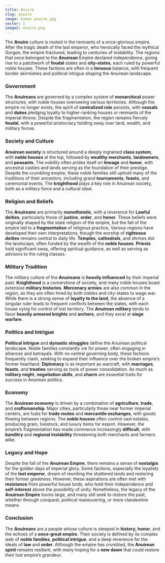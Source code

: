 ```yaml
---
title: Anuire
slug: anuire
image: human_anuire.jpg
sector: 1
image2: anuire.png
---
```


The **Anuire** culture is rooted in the remnants of a once-glorious empire. After the tragic death of the last emperor, who heroically faced the mythical Gorgon, the empire fractured, leading to centuries of instability. The regions that once belonged to the **Anuirean** Empire declared independence, giving rise to a patchwork of **feudal** states and **city-states**, each ruled by powerful noble houses. These factions are often in a **tenuous** balance, with frequent border skirmishes and political intrigue shaping the Anuirean landscape.

### Government

The **Anuireans** are governed by a complex system of **monarchical** power structures, with noble houses overseeing various territories. Although the empire no longer exists, the spirit of **centralized rule** persists, with **vassals** and **dukes** pledging loyalty to higher-ranking houses or remnants of the imperial throne. Despite the fragmentation, the region remains fiercely **feudal**, with a powerful aristocracy holding sway over land, wealth, and military forces.

### Society and Culture

**Anuirean society** is structured around a deeply ingrained **class system**, with **noble houses** at the top, followed by **wealthy merchants**, **landowners**, and **peasants**. The nobility often prides itself on **lineage** and **honor**, with ancestral castles and lands serving as the foundation of their prestige. Despite the crumbling empire, these noble families still uphold many of the traditions of their ancestors, including grand **tournaments**, **feasts**, and ceremonial events. The **knighthood** plays a key role in Anuirean society, both as a military force and a cultural ideal.

### Religion and Beliefs

The **Anuireans** are primarily **monotheistic**, with a reverence for **Lawful deities**, particularly those of **justice**, **order**, and **honor**. These beliefs were originally shaped by the state religion of the empire, but the fall of the empire led to a **fragmentation** of religious practice. Various regions have developed their own interpretations, though the worship of **righteous deities** remains central to daily life. **Temples**, **cathedrals**, and shrines dot the landscape, often funded by the wealth of the **noble houses**. **Priests** hold significant sway, offering spiritual guidance, as well as serving as advisors to the ruling classes.

### Military Tradition

The military culture of the **Anuireans** is **heavily influenced** by their imperial past. **Knighthood** is a cornerstone of society, and many noble houses boast extensive **military histories**. **Mercenary armies** are also common in the region, as they are often hired by both nobles and city-states to wage war. While there is a strong sense of **loyalty to the land**, the absence of a singular ruler leads to frequent conflicts between the states, with each house vying for control of lost territory. The **Anuirean military** tends to favor **heavily armored knights** and **archers**, and they excel at **siege warfare**.

### Politics and Intrigue

**Political intrigue** and **dynastic struggles** define the Anuirean political landscape. Noble families constantly vie for power, often engaging in alliances and betrayals. With no central governing body, these factions frequently clash, seeking to expand their influence over the broken empire’s former heartland. **Diplomacy** is as important as warcraft, with **marriages**, **feasts**, and **treaties** serving as tools of power consolidation. As much as **military might**, **negotiation skills**, and **charm** are essential traits for success in Anuirean politics.

### Economy

The **Anuirean economy** is driven by a combination of **agriculture**, **trade**, and **craftsmanship**. Major cities, particularly those near former imperial centers, are hubs for **trade routes** and **mercantile exchanges**, with goods flowing between regions. The **noble houses** often control vast estates, producing grain, livestock, and luxury items for export. However, the empire’s fragmentation has made commerce increasingly **difficult**, with **banditry** and **regional instability** threatening both merchants and farmers alike.

### Legacy and Hope

Despite the fall of the **Anuirean Empire**, there remains a sense of **nostalgia** for the golden days of imperial glory. Some factions, especially the loyalists of the **lost emperor**, dream of reuniting the shattered lands and restoring their former greatness. However, these aspirations are often met with **resistance** from powerful house lords, who hold their independence and **self-interest** above the possibility of unity. Nonetheless, the legacy of the **Anuirean Empire** looms large, and many still seek to restore the past, whether through conquest, political maneuvering, or more clandestine means.

### Conclusion

The **Anuireans** are a people whose culture is steeped in **history, honor**, and the echoes of a **once-great empire**. Their society is defined by its complex web of **noble families**, **political intrigue**, and a deep reverence for the ideals of **law** and **order**. Although the empire has crumbled, the **Anuirean spirit** remains resilient, with many hoping for a **new dawn** that could restore their lost empire’s grandeur.

